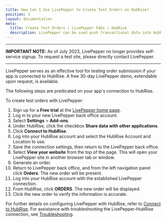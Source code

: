 ```yaml
---
title: How Can I Use LivePepper to Create Test Orders on HubRise?
position: 3
layout: documentation
meta:
  title: Create Test Orders | LivePepper FAQs | HubRise
  description: LivePepper can be used push transactional data into HubRise.
---
```


---

**IMPORTANT NOTE:** As of July 2023, LivePepper no longer provides self-service signup. To request a test site, please directly contact LivePepper.

---

LivePepper serves as an effective tool for testing order submission if your app is connected to HubRise. A free 30-day LivePepper demo, extendable upon request, is available.

The following steps are predicated on your app's connection to HubRise.

To create test orders with LivePepper:

1. Sign up for a **Free trial** at the [LivePepper home page](https://www.livepepper.com/).
1. Log in to your new LivePepper back office account.
1. Select **Settings** > **Add-ons**.
1. Under HubRise, click the checkbox **Share data with other applications**.
1. Click **Connect to HubRise**.
1. Log into your HubRise account and select the HubRise Account and Location to use.
1. Save the connection settings, then return to the LivePepper back office.
1. Select **View your website** from the top of the page. This will open your LivePepper site in another browser tab or window.
1. Generate an order.
1. Return to LivePepper back office, and from the left navigation panel click **Orders**. The new order will be present.
1. Log into your HubRise account with the established LivePepper connection.
1. From HubRise, click **ORDERS**. The new order will be displayed.
1. Click the new order to verify the information is accurate.

For further details on configuring LivePepper with HubRise, refer to [Connect to HubRise](/apps/livepepper/connect-hubrise/). For assistance with troubleshooting the LivePepper-HubRise connection, see [Troubleshooting](/apps/livepepper/troubleshooting/).
